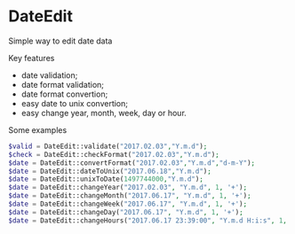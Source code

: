 # DateEdit
Simple way to edit date data

Key features
<ul>
<li>date validation;</li>
<li>date format validation;</li>
<li>date format convertion;</li>
<li>easy date to unix convertion;</li>
<li>easy change year, month, week, day or hour.</li>
</ul>

Some examples
```php
$valid = DateEdit::validate("2017.02.03","Y.m.d");
$check = DateEdit::checkFormat("2017.02.03","Y.m.d");
$date = DateEdit::convertFormat("2017.02.03","Y.m.d","d-m-Y");
$date = DateEdit::dateToUnix("2017.06.18","Y.m.d");
$date = DateEdit::unixToDate(1497744000,"Y.m.d");
$date = DateEdit::changeYear("2017.02.03", "Y.m.d", 1, '+');
$date = DateEdit::changeMonth("2017.06.17", "Y.m.d", 1, '+');
$date = DateEdit::changeWeek("2017.06.17", "Y.m.d", 1, '+');
$date = DateEdit::changeDay("2017.06.17", "Y.m.d", 1, '+');
$date = DateEdit::changeHours("2017.06.17 23:39:00", "Y.m.d H:i:s", 1, '+');
```
